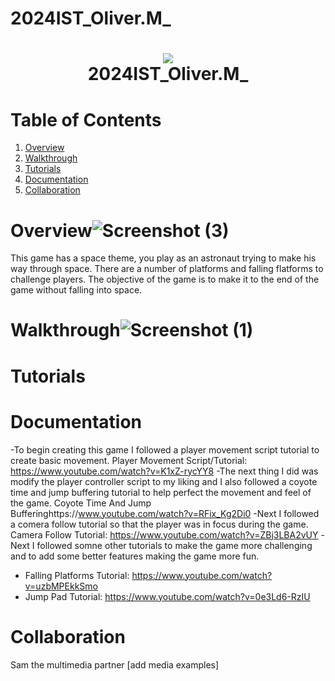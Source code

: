 # 2024IST_Oliver.M_
<h1 align="center">
 <img src="https://user-images.githubusercontent.com/45159366/97361059-45151700-185c-11eb-9d12-dae51c79eb8a.png">
  <br />
 2024IST_Oliver.M_
</h1>

# Table of Contents

1. [Overview](https://github.com/TempeHS/2024IST_Oliver.M_?tab=readme-ov-file#overview)
2. [Walkthrough](https://github.com/TempeHS/2024IST_Oliver.M_?tab=readme-ov-file#walkthrough)
3. [Tutorials](https://github.com/TempeHS/2024IST_Oliver.M_?tab=readme-ov-file#tutorials)
4. [Documentation](https://github.com/TempeHS/2024IST_Oliver.M_?tab=readme-ov-file#documentation)
5. [Collaboration](https://github.com/TempeHS/2024IST_Oliver.M_?tab=readme-ov-file#collaboration)

# Overview![Screenshot (3)](https://github.com/user-attachments/assets/ba23761e-183e-4af7-8c38-4a82588ab043)
This game has a space theme, you play as an astronaut trying to make his way through space. There are a number of platforms and falling flatforms to challenge players. The objective of the game is to make it to the end of the game without falling into space.

# Walkthrough![Screenshot (1)](https://github.com/user-attachments/assets/999c46ff-9bc5-49c9-9779-008740731abc)

# Tutorials



# Documentation
-To begin creating this game I followed a player movement script tutorial to create basic movement. Player Movement Script/Tutorial: https://www.youtube.com/watch?v=K1xZ-rycYY8
-The next thing I did was modify the player controller script to my liking and I also followed a coyote time and jump buffering tutorial to help perfect the movement and feel of the game. Coyote Time And Jump Bufferinghttps://www.youtube.com/watch?v=RFix_Kg2Di0
-Next I followed a comera follow tutorial so that the player was in focus during the game. Camera Follow Tutorial: https://www.youtube.com/watch?v=ZBj3LBA2vUY
-Next I followed somne other tutorials to make the game more challenging and to add some better features making the game more fun. 
- Falling Platforms Tutorial: https://www.youtube.com/watch?v=uzbMPEkkSmo
- Jump Pad Tutorial: https://www.youtube.com/watch?v=0e3Ld6-RzIU
# Collaboration

Sam the multimedia partner
[add media examples]
